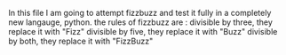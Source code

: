 In this file I am going to attempt fizzbuzz and test it fully in a completely new langauge, python.
the rules of fizzbuzz are :
divisible by three, they replace it with "Fizz"
divisible by five, they replace it with "Buzz"
divisible by both, they replace it with "FizzBuzz"
